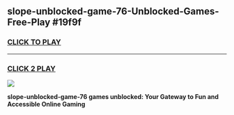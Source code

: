 
## slope-unblocked-game-76-Unblocked-Games-Free-Play #19f9f
<h3>
<a href="https://us.freeplayer.one?title=slope-unblocked-game-76&ref=9M">CLICK TO PLAY</a></h3>
<hr>

<h3>
<a href="https://us.freeplayer.one?title=slope-unblocked-game-76&ref=9M">CLICK 2 PLAY</a>
  
</h3>

<a href="https://us.freeplayer.one?title=slope-unblocked-game-76&ref=9M"><img src="https://clearcache.store/games.png"></a>


**slope-unblocked-game-76 games unblocked: Your Gateway to Fun and Accessible Online Gaming**
